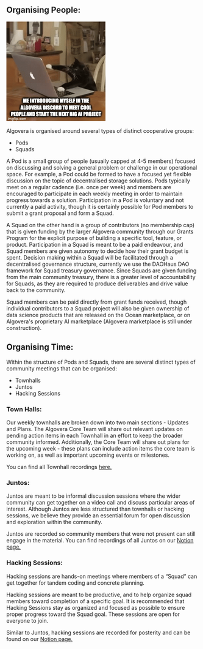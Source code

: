 ## Organising People: 

![](./assets/cat_algovera.gif)

Algovera is organised around several types of distinct cooperative groups:

- Pods
- Squads

A Pod is a small group of people (usually capped at 4-5 members) focused on discussing and solving a general problem or challenge in our operational space. For example, a Pod could be formed to have a focused yet flexible discussion on the topic of decentralised storage solutions. Pods typically meet on a regular cadence (i.e. once per week) and members are encouraged to participate in each weekly meeting in order to maintain progress towards a solution. Participation in a Pod is voluntary and not currently a paid activity, though it is certainly possible for Pod members to submit a grant proposal and form a Squad.

A Squad on the other hand is a group of contributors (no membership cap) that is given funding by the larger Algovera community through our Grants Program for the explicit purpose of building a specific tool, feature, or product. Participation in a Squad is meant to be a paid endeavour, and Squad members are given autonomy to decide how their grant budget is spent. Decision making within a Squad will be facilitated through a decentralised governance structure, currently we use the DAOHaus DAO framework for Squad treasury governance. Since Squads are given funding from the main community treasury, there is a greater level of accountability for Squads, as they are required to produce deliverables and drive value back to the community.

Squad members can be paid directly from grant funds received, though individual contributors to a Squad project will also be given ownership of data science products that are released on the Ocean marketplace, or on Algovera's proprietary AI marketplace (Algovera marketplace is still under construction).

## Organising Time:

Within the structure of Pods and Squads, there are several distinct types of community meetings that can be organised:

- Townhalls
- Juntos
- Hacking Sessions

### Town Halls:
Our weekly townhalls are broken down into two main sections - Updates and Plans. The Algovera Core Team will share out relevant updates on pending action items in each Townhall in an effort to keep the broader community informed.
Additionally, the Core Team will share out plans for the upcoming week - these plans can include action items the core team is working on, as well as important upcoming events or milestones.

You can find all Townhall recordings [here.](https://algovera.notion.site/Town-Halls-690b96939d7d4b17b5f8b6bea788d7da)

### Juntos:
Juntos are meant to be informal discussion sessions where the wider community can get together on a video call and discuss particular areas of interest. Although Juntos are less structured than townhalls or hacking sessions, we believe they provide an essential forum for open discussion and exploration within the community.

Juntos are recorded so community members that were not present can still engage in the material. You can find recordings of all Juntos on our [Notion page.](https://algovera.notion.site/Juntos-acd3375453d548e18f9da18e83415aaf)

### Hacking Sessions:
Hacking sessions are hands-on meetings where members of a “Squad” can get together for tandem coding and concrete planning.

Hacking sessions are meant to be productive, and to help organize squad members toward completion of a specific goal. It is recommended that Hacking Sessions stay as organized and focused as possible to ensure proper progress toward the Squad goal. These sessions are open for everyone to join.

Similar to Juntos, hacking sessions are recorded for posterity and can be found on our [Notion page.](https://algovera.notion.site/Hacking-Sessions-02efbffcdae340cb93b39c57c18a9b9d)
